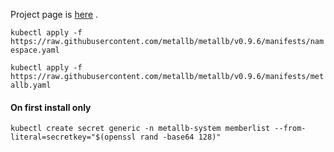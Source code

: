 Project page is [here](https://metallb.universe.tf) .

`kubectl apply -f https://raw.githubusercontent.com/metallb/metallb/v0.9.6/manifests/namespace.yaml`

`kubectl apply -f https://raw.githubusercontent.com/metallb/metallb/v0.9.6/manifests/metallb.yaml`
#### On first install only
`kubectl create secret generic -n metallb-system memberlist --from-literal=secretkey="$(openssl rand -base64 128)"`